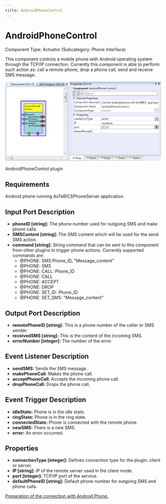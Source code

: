 ```yaml
---
title: AndroidPhoneControl
---
```


# AndroidPhoneControl

Component Type: Actuator (Subcategory: Phone Interface)

This component controls a mobile phone with Android operating system through the TCP/IP connection. Currently this component is able to perform such action as: call a remote phone, drop a phone call, send and receive SMS message.

![Screenshot: AndroidPhoneControl plugin](img/androidphonecontrol.jpg "Screenshot: AndroidPhoneControl plugin")

AndroidPhoneControl plugin

## Requirements

Android phone running AsTeRICSPhoneServer application.  

## Input Port Description

*   **phoneID \[string\]:** The phone number used for outgoing SMS and make phone calls.
*   **SMSContent \[string\]:** The SMS content which will be used for the send SMS action.
*   **command \[string\]:** String command that can be sent to this component from other plugins to trigger phone actions. Currently supported commands are:
    *   @PHONE: SMS:Phone\_ID, "Message\_content"
    *   @PHONE: SMS
    *   @PHONE: CALL: Phone\_ID
    *   @PHONE: CALL
    *   @PHONE: ACCEPT
    *   @PHONE: DROP
    *   @PHONE: SET\_ID: Phone\_ID
    *   @PHONE: SET\_SMS: "Message\_content"

## Output Port Description

*   **remotePhoneID \[string\]:** This is a phone number of the caller or SMS sender.
*   **receivedSMS \[string\]:** This is the content of the incoming SMS.
*   **errorNumber \[integer\]:** The number of the error.

## Event Listener Description

*   **sendSMS:** Sends the SMS message.
*   **makePhoneCall:** Makes the phone call.
*   **acceptPhoneCall:** Accepts the incoming phone call.
*   **dropPhoneCall:** Drops the phone call.

## Event Trigger Description

*   **idleState:** Phone is in the idle state.
*   **ringState:** Phone is in the ring state.
*   **connectedState:** Phone is connected with the remote phone.
*   **newSMS:** There is a new SMS.
*   **error:** An error occurred.

## Properties

*   **connectionType \[integer\]:** Defines connection type for the plugin: client or server.
*   **IP \[string\]:** IP of the remote server used in the client mode.
*   **port \[integer\]:** TCP/IP port of the service.
*   **defaultPhoneID \[string\]:** Default phone number for outgoing SMS and phone calls.

  
[Preparation of the connection with Android Phone.][1]

[1]: Android_connection.htm